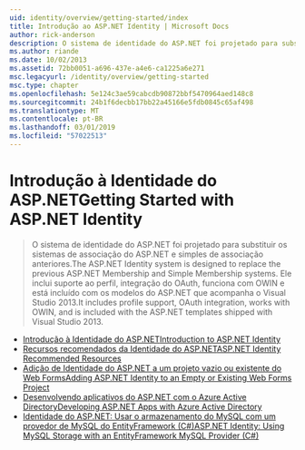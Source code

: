 ```yaml
---
uid: identity/overview/getting-started/index
title: Introdução ao ASP.NET Identity | Microsoft Docs
author: rick-anderson
description: O sistema de identidade do ASP.NET foi projetado para substituir os sistemas de associação do ASP.NET e simples de associação anteriores. Ele inclui suporte ao perfil, integração do OAuth...
ms.author: riande
ms.date: 10/02/2013
ms.assetid: 72bb0051-a696-437e-a4e6-ca1225a6e271
msc.legacyurl: /identity/overview/getting-started
msc.type: chapter
ms.openlocfilehash: 5e124c3ae59cabcdb90872bbf5470964aed148c8
ms.sourcegitcommit: 24b1f6decbb17bb22a45166e5fdb0845c65af498
ms.translationtype: MT
ms.contentlocale: pt-BR
ms.lasthandoff: 03/01/2019
ms.locfileid: "57022513"
---
```

<a name="getting-started-with-aspnet-identity"></a><span data-ttu-id="d92bf-104">Introdução à Identidade do ASP.NET</span><span class="sxs-lookup"><span data-stu-id="d92bf-104">Getting Started with ASP.NET Identity</span></span>
====================
> <span data-ttu-id="d92bf-105">O sistema de identidade do ASP.NET foi projetado para substituir os sistemas de associação do ASP.NET e simples de associação anteriores.</span><span class="sxs-lookup"><span data-stu-id="d92bf-105">The ASP.NET Identity system is designed to replace the previous ASP.NET Membership and Simple Membership systems.</span></span> <span data-ttu-id="d92bf-106">Ele inclui suporte ao perfil, integração do OAuth, funciona com OWIN e está incluído com os modelos do ASP.NET que acompanha o Visual Studio 2013.</span><span class="sxs-lookup"><span data-stu-id="d92bf-106">It includes profile support, OAuth integration, works with OWIN, and is included with the ASP.NET templates shipped with Visual Studio 2013.</span></span>


- [<span data-ttu-id="d92bf-107">Introdução à Identidade do ASP.NET</span><span class="sxs-lookup"><span data-stu-id="d92bf-107">Introduction to ASP.NET Identity</span></span>](introduction-to-aspnet-identity.md)
- [<span data-ttu-id="d92bf-108">Recursos recomendados da Identidade do ASP.NET</span><span class="sxs-lookup"><span data-stu-id="d92bf-108">ASP.NET Identity Recommended Resources</span></span>](aspnet-identity-recommended-resources.md)
- [<span data-ttu-id="d92bf-109">Adição de Identidade do ASP.NET a um projeto vazio ou existente do Web Forms</span><span class="sxs-lookup"><span data-stu-id="d92bf-109">Adding ASP.NET Identity to an Empty or Existing Web Forms Project</span></span>](adding-aspnet-identity-to-an-empty-or-existing-web-forms-project.md)
- [<span data-ttu-id="d92bf-110">Desenvolvendo aplicativos do ASP.NET com o Azure Active Directory</span><span class="sxs-lookup"><span data-stu-id="d92bf-110">Developing ASP.NET Apps with Azure Active Directory</span></span>](developing-aspnet-apps-with-windows-azure-active-directory.md)
- [<span data-ttu-id="d92bf-111">Identidade do ASP.NET: Usar o armazenamento do MySQL com um provedor de MySQL do EntityFramework (C#)</span><span class="sxs-lookup"><span data-stu-id="d92bf-111">ASP.NET Identity: Using MySQL Storage with an EntityFramework MySQL Provider (C#)</span></span>](aspnet-identity-using-mysql-storage-with-an-entityframework-mysql-provider.md)
